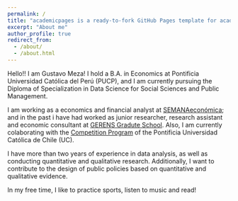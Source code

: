 ```yaml
---
permalink: /
title: "academicpages is a ready-to-fork GitHub Pages template for academic personal websites"
excerpt: "About me"
author_profile: true
redirect_from: 
  - /about/
  - /about.html
---
```

Hello!! I am Gustavo Meza! I hold a B.A. in Economics at Pontificia Universidad Católica del Perú (PUCP), and I am currently pursuing the Diploma of Specialization in Data Science for Social Sciences and Public Management. 

I am working as a economics and financial analyst at [SEMANAeconómica](https://semanaeconomica.com/autor/gustavo-meza); and in the past i have had worked as junior researcher, research assistant and economic consultant at [GERENS Gradute School](https://gerens.pe/). Also, I am currently colaborating with the [Competition Program](https://librecompetencia.uc.cl/investigacion) of the Pontificia Universidad Católica de Chile (UC).

I have more than two years of experience in data analysis, as well as conducting quantitative and qualitative research. Additionally, I want to contribute to the design of public policies based on quantitative and qualitative evidence.

In my free time, I like to practice sports, listen to music and read!
